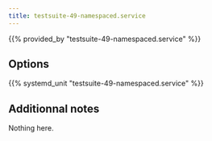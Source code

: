 ```yaml
---
title: testsuite-49-namespaced.service
---
```


{{% provided_by "testsuite-49-namespaced.service" %}}

## Options

{{% systemd_unit "testsuite-49-namespaced.service" %}}

## Additionnal notes

Nothing here.